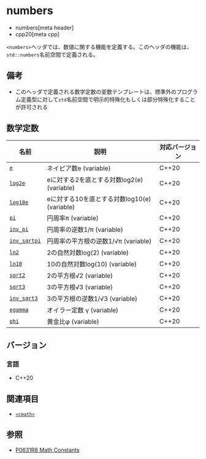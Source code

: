 # numbers
* numbers[meta header]
* cpp20[meta cpp]

`<numbers>`ヘッダでは、数値に関する機能を定義する。このヘッダの機能は、`std::numbers`名前空間で定義される。


## 備考
- このヘッダで定義される数学定数の変数テンプレートは、標準外のプログラム定義型に対して`std`名前空間で明示的特殊化もしくは部分特殊化することが許可される


## 数学定数

| 名前 | 説明 | 対応バージョン |
|------|------|----------------|
| [`e`](numbers/e.md)                   | ネイピア数e (variable) | C++20 |
| [`log2e`](numbers/log2e.md)           | eに対する2を底とする対数log2(e) (variable) | C++20 |
| [`log10e`](numbers/log10e.md)         | eに対する10を底とする対数log10(e) (variable) | C++20 |
| [`pi`](numbers/pi.md)                 | 円周率π (variable) | C++20 |
| [`inv_pi`](numbers/inv_pi.md)         | 円周率の逆数1/π (variable) | C++20 |
| [`inv_sqrtpi`](numbers/inv_sqrtpi.md) | 円周率の平方根の逆数1/√π (variable) | C++20 |
| [`ln2`](numbers/ln2.md)               | 2の自然対数log(2) (variable) | C++20 |
| [`ln10`](numbers/ln10.md)             | 10の自然対数log(10) (variable) | C++20 |
| [`sqrt2`](numbers/sqrt2.md)           | 2の平方根√2 (variable) | C++20 |
| [`sqrt3`](numbers/sqrt3.md)           | 3の平方根√3 (variable) | C++20 |
| [`inv_sqrt3`](numbers/inv_sqrt3.md)   | 3の平方根の逆数1/√3 (variable) | C++20 |
| [`egamma`](numbers/egamma.md)         | オイラー定数 γ (variable) | C++20 |
| [`phi`](numbers/phi.md)               | 黄金比φ (variable) | C++20 |


## バージョン
### 言語
- C++20

## 関連項目
- [`<cmath>`](cmath.md)

## 参照
- [P0631R8 Math Constants](http://www.open-std.org/jtc1/sc22/wg21/docs/papers/2019/p0631r8.pdf)
